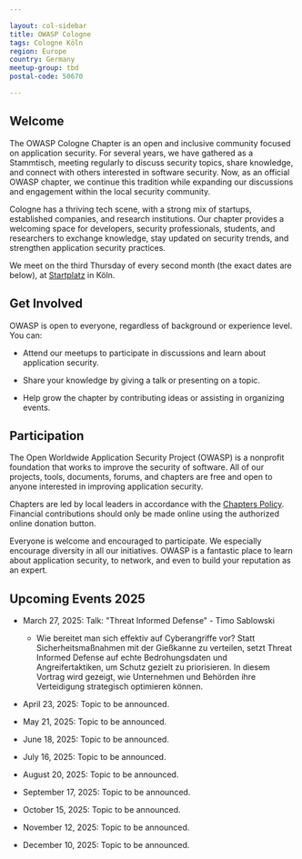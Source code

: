 ```yaml
---

layout: col-sidebar
title: OWASP Cologne
tags: Cologne Köln 
region: Europe
country: Germany
meetup-group: tbd
postal-code: 50670

---
```



## Welcome
The OWASP Cologne Chapter is an open and inclusive community focused on application security. For several years, we have gathered as a Stammtisch, meeting regularly to discuss security topics, share knowledge, and connect with others interested in software security. Now, as an official OWASP chapter, we continue this tradition while expanding our discussions and engagement within the local security community.

Cologne has a thriving tech scene, with a strong mix of startups, established companies, and research institutions. Our chapter provides a welcoming space for developers, security professionals, students, and researchers to exchange knowledge, stay updated on security trends, and strengthen application security practices.

We meet on the third Thursday of every second month (the exact dates are below), at [Startplatz](https://www.startplatz.de/) in Köln.  

## Get Involved

OWASP is open to everyone, regardless of background or experience level. You can:

* Attend our meetups to participate in discussions and learn about application security.

* Share your knowledge by giving a talk or presenting on a topic.

* Help grow the chapter by contributing ideas or assisting in organizing events.

## Participation
The Open Worldwide Application Security Project (OWASP) is a nonprofit foundation that works to improve the security of software. All of our projects, tools, documents, forums, and chapters are free and open to anyone interested in improving application security. 

Chapters are led by local leaders in accordance with the [Chapters Policy](/www-policy/operational/chapters). Financial contributions should only be made online using the authorized online donation button. 

Everyone is welcome and encouraged to participate. We especially encourage diversity in all our initiatives. OWASP is a fantastic place to learn about application security, to network, and even to build your reputation as an expert. 


## Upcoming Events 2025


* March 27, 2025: Talk: "Threat Informed Defense" - Timo Sablowski
  * Wie bereitet man sich effektiv auf Cyberangriffe vor? Statt Sicherheitsmaßnahmen mit der Gießkanne zu verteilen, setzt Threat Informed Defense auf echte Bedrohungsdaten und Angreifertaktiken, um Schutz gezielt zu priorisieren. In diesem Vortrag wird gezeigt, wie Unternehmen und Behörden ihre Verteidigung strategisch optimieren können.

* April 23, 2025: Topic to be announced.

* May 21, 2025: Topic to be announced.

* June 18, 2025: Topic to be announced.

* July 16, 2025: Topic to be announced.

* August 20, 2025: Topic to be announced.

* September 17, 2025: Topic to be announced.

* October 15, 2025: Topic to be announced.

* November 12, 2025: Topic to be announced.

* December 10, 2025: Topic to be announced.


<!--
## Next Meeting/Event
---------------------
{% comment %}
{% include tab_pastevents.md group=page.meetup-group %}
{% include tab_upcomingevents.md}
{% endcomment %}

-->
